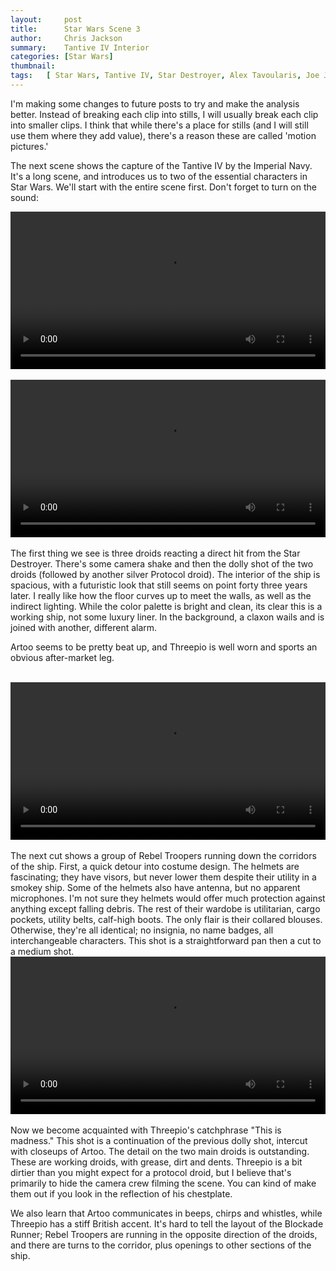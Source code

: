 ```yaml
---
layout:     post
title:      Star Wars Scene 3
author:     Chris Jackson
summary:    Tantive IV Interior
categories: [Star Wars]
thumbnail: 
tags:	[ Star Wars, Tantive IV, Star Destroyer, Alex Tavoularis, Joe Johnston, John Dykstra, Richard Edlund, ILM, The Making of Star Wars, Star Wars Storyboards, Colin Cantwell, Ralph McQuarrie, Ben Burtt, R2D2, See-Threepio, John Mollo]
---
```


I'm making some changes to future posts to try and make the analysis better. Instead of breaking each clip into stills, I will usually break each clip into smaller clips. I think that while there's a place for stills (and I will still use them where they add value), there's a reason these are called 'motion pictures.'

The next scene shows the capture of the Tantive IV by the Imperial Navy. It's a long scene, and introduces us to two of the essential characters in Star Wars. We'll start with the entire scene first. Don't forget to turn on the sound:

<video style="display:block; width:100%; height:auto;" controls>
	<source src="https://media.24fps.me/file/24fpsme/Scene_3/SW_Scene_3.mp4#t=0.5" type="video/mp4" >
</video>

<br>


<video style="display:block; width:100%; height:auto;" controls>
	<source src="https://media.24fps.me/file/24fpsme/Scene_3/SW_Scene_3a.mp4#t=0.5" type="video/mp4" >
</video>

<br>
The first thing we see is three droids reacting a direct hit from the Star Destroyer. There's some camera shake and then the dolly shot of the two droids (followed by another silver Protocol droid). The interior of the ship is spacious, with a futuristic look that still seems on point forty three years later. I really like how the floor curves up to meet the walls, as well as the indirect lighting. While the color palette is bright and clean, its clear this is a working ship, not some luxury liner. In the background, a claxon wails and is joined with another, different alarm.



Artoo seems to be pretty beat up, and Threepio is well worn and sports an obvious after-market leg.  

<br>

<video style="display:block; width:100%; height:auto;" controls>
	<source src="https://media.24fps.me/file/24fpsme/Scene_3/SW_Scene_3b.mp4#t=1.4" type="video/mp4" >
</video>

<br>
The next cut shows a group of Rebel Troopers running down the corridors of the ship. First, a quick detour into costume design. The helmets are fascinating; they have visors, but never lower them despite their utility in a smokey ship. Some of the helmets also have antenna, but no apparent microphones. I'm not sure they helmets would offer much protection against anything except falling debris. The rest of their wardobe is utilitarian, cargo pockets, utility belts, calf-high boots. The only flair is their collared blouses. Otherwise, they're all identical; no insignia, no name badges, all interchangeable characters. This shot is a straightforward pan then a cut to a medium shot.


<video style="display:block; width:100%; height:auto;" controls>
	<source src="https://media.24fps.me/file/24fpsme/Scene_3/SW_Scene_3c.mp4#t=0.5" type="video/mp4" >
</video>

<br>
Now we become acquainted with Threepio's catchphrase "This is madness." This shot is a continuation of the previous dolly shot, intercut with closeups of Artoo. The detail on the two main droids is outstanding. These are working droids, with grease, dirt and dents. Threepio is a bit dirtier than you might expect for a protocol droid, but I believe that's primarily to hide the camera crew filming the scene. You can kind of make them out if you look in the reflection of his chestplate.

We also learn that Artoo communicates in beeps, chirps and whistles, while Threepio has a stiff British accent. It's hard to tell the layout of the Blockade Runner; Rebel Troopers are running in the opposite direction of the droids, and there are turns to the corridor, plus openings to other sections of the ship. 

